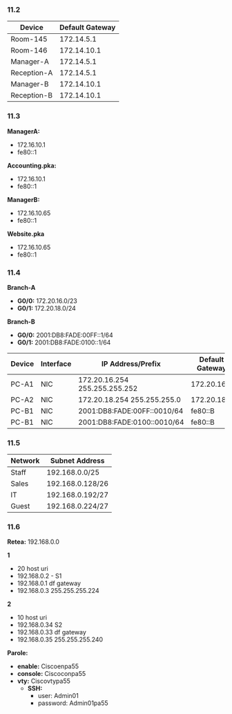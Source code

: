### 11.2

| Device       | Default Gateway |
|--------------|-----------------|
| Room-145     | 172.14.5.1      |
| Room-146     | 172.14.10.1     |
| Manager-A    | 172.14.5.1      |
| Reception-A  | 172.14.5.1      |
| Manager-B    | 172.14.10.1     |
| Reception-B  | 172.14.10.1     |

### 11.3

**ManagerA:**
   - 172.16.10.1
   - fe80::1

**Accounting.pka:**
   - 172.16.10.1
   - fe80::1

**ManagerB:**
   - 172.16.10.65
   - fe80::1
	
**Website.pka**
   - 172.16.10.65
   - fe80::1

### 11.4

**Branch-A**
- **G0/0:** 172.20.16.0/23
- **G0/1:** 172.20.18.0/24

**Branch-B**
- **G0/0:** 2001:DB8:FADE:00FF::1/64
- **G0/1:** 2001:DB8:FADE:0100::1/64


| Device | Interface | IP Address/Prefix           | Default Gateway |
|--------|-----------|-----------------------------|-----------------|
| PC-A1  | NIC       | 172.20.16.254 255.255.255.252 | 172.20.16.1     |
| PC-A2  | NIC       | 172.20.18.254 255.255.255.0   | 172.20.18.1     |
| PC-B1  | NIC       | 2001:DB8:FADE:00FF::0010/64   | fe80::B         |
| PC-B1  | NIC       | 2001:DB8:FADE:0100::0010/64   | fe80::B         |

### 11.5

| Network | Subnet Address       |
|---------|----------------------|
| Staff   | 192.168.0.0/25       |
| Sales   | 192.168.0.128/26     |
| IT      | 192.168.0.192/27     |
| Guest   | 192.168.0.224/27     |

### 11.6

**Retea:** 192.168.0.0

**1**
   - 20 host uri
   - 192.168.0.2 - S1
   - 192.168.0.1 df gateway
   - 192.168.0.3 255.255.255.224

**2**
   - 10 host uri
   - 192.168.0.34 S2
   - 192.168.0.33 df gateway
   - 192.168.0.35 255.255.255.240

**Parole:**
   - **enable:** Ciscoenpa55
   - **console:** Ciscoconpa55
   - **vty:** Ciscovtypa55
        - **SSH:**
            - user: Admin01
            - password: Admin01pa55